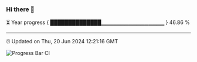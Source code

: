 ### Hi there 👋

⏳ Year progress { ██████████████▁▁▁▁▁▁▁▁▁▁▁▁▁▁▁▁ } 46.86 %

---

⏰ Updated on Thu, 20 Jun 2024 12:21:16 GMT

![Progress Bar CI](https://github.com/liununu/liununu/workflows/Progress%20Bar%20CI/badge.svg)
